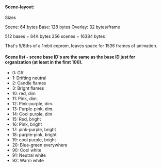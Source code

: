 #### Scene-layout:

Sizes

Scene: 64 bytes
Base: 128 bytes
Overlay: 32 bytes/frame

512 bases = 64K bytes
256 scenes = 16384 bytes

That's 5/8ths of a 1mbit eeprom, leaves space for 1536 frames of animation. 

#### Scene list - scene base ID's are the same as the base ID just for organization (at least in the first 100). 
- 0: Off
- 1: Drifting neutral
- 2: Candle flames
- 3: Bright flames
- 10: red, dim
- 11: Pink, dim.
- 12: Pink-purple, dim.
- 13: Purple-pink, dim.
- 14: Cool purple, dim
- 15: Red, bright
- 16: Pink, bright
- 17: pink-purple, bright
- 18: purple-pink, bright
- 19: cool purple, bright
- 20: Blue-green everywhere
- 90: Cool white
- 91: Neutral white
- 92: Warm white


